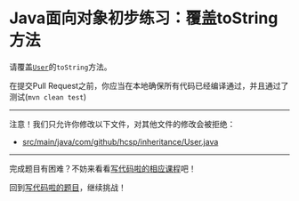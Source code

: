 # Java面向对象初步练习：覆盖toString方法

请覆盖[`User`](https://github.com/hcsp/override-tostring/blob/master/src/main/java/com/github/hcsp/inheritance/User.java)的`toString`方法。

在提交Pull Request之前，你应当在本地确保所有代码已经编译通过，并且通过了测试(`mvn clean test`)

-----
注意！我们只允许你修改以下文件，对其他文件的修改会被拒绝：
- [src/main/java/com/github/hcsp/inheritance/User.java](https://github.com/hcsp/override-tostring/blob/master/src/main/java/com/github/hcsp/inheritance/User.java)
-----


完成题目有困难？不妨来看看[写代码啦的相应课程](https://xiedaimala.com/tasks/661cd7ab-7fea-47d0-8e11-555d6fca751d)吧！

回到[写代码啦的题目](https://xiedaimala.com/tasks/661cd7ab-7fea-47d0-8e11-555d6fca751d/quizzes/6c87ef57-7f06-4af2-9112-86dd27ff099d)，继续挑战！
